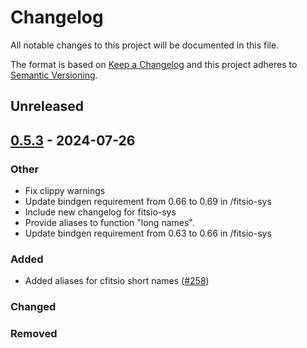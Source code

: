# Changelog

All notable changes to this project will be documented in this file.

The format is based on [Keep a Changelog](http://keepachangelog.com/en/1.0.0/) and this project adheres to [Semantic Versioning](http://semver.org/spec/v2.0.0.html).

## Unreleased

## [0.5.3](https://github.com/simonrw/rust-fitsio/compare/fitsio-sys-v0.5.2...fitsio-sys-v0.5.3) - 2024-07-26

### Other
- Fix clippy warnings
- Update bindgen requirement from 0.66 to 0.69 in /fitsio-sys
- Include new changelog for fitsio-sys
- Provide aliases to function "long names".
- Update bindgen requirement from 0.63 to 0.66 in /fitsio-sys
### Added

* Added aliases for cfitsio short names ([#258](https://github.com/simonrw/rust-fitsio/pull/258))

### Changed
### Removed
